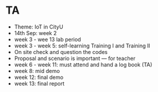 
# TA

- Theme: IoT in CityU
- 14th Sep: week 2
- week 3 - wee 13 lab period
- week 3 - week 5: self-learning Training I and Training II
- On site check and question the codes
- Proposal and scenario is important — for teacher
- week 6 - week 11: must attend and hand a log book (TA)
- week 8: mid demo
- week 12: final demo
- week 13: final report
